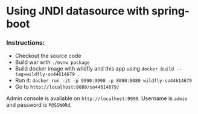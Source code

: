 # Using JNDI datasource with spring-boot

### Instructions:

* Checkout the source code
* Build war with `./mvnw package`
* Build docker image with wildfly and this app using `docker build --tag=wildfly-so44614679 .`
* Run it: `docker run -it -p 9990:9990 -p 8080:8080 wildfly-so44614679`
* Go to `http://localhost:8080/so44614679/`

Admin console is available on `http://localhost:9990`.
Username is `admin` and password is `P@SSW0Rd`.